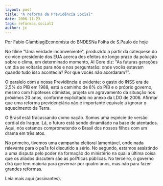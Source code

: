 ```yaml
---
layout: post
title: "A reforma da Previdência Social"
date: 2006-11-23
tags: reformas,social1
author: jc
---
```

Por Fabio GiambiagiEconomista do BNDESNa Folha de S.Paulo de hoje

No filme "Uma verdade inconveniente", produzido a partir da catequese do ex-vice-presidente dos EUA acerca dos efeitos de longo prazo da polui&ccedil;&atilde;o sobre o clima, em determinado momento, Al Gore diz: "As futuras gera&ccedil;&otilde;es um dia se voltar&atilde;o para n&oacute;s e nos perguntar&atilde;o: onde voc&ecirc;s estavam quando tudo isso acontecia? Por que voc&ecirc;s n&atilde;o acordaram?". 

O paralelo com a nossa Previd&ecirc;ncia &eacute; evidente: o gasto do INSS era de 2,5% do PIB em 1988, est&aacute; a caminho de 8% do PIB e o pr&oacute;prio governo, mesmo com hip&oacute;teses otimistas, projeta um agravamento da situa&ccedil;&atilde;o nos pr&oacute;ximos 20 anos, conforme explicitado no anexo da LDO de 2006. Afirmar que uma reforma previdenci&aacute;ria n&atilde;o &eacute; importante equivale a ignorar o aquecimento da Terra. 

O Brasil est&aacute; fracassando como na&ccedil;&atilde;o. Somos uma esp&eacute;cie de vers&atilde;o cordial do Iraque. L&aacute;, o futuro est&aacute; sendo dinamitado na base de atentados. Aqui, n&oacute;s estamos comprometendo o Brasil dos nossos filhos com um drama em tr&ecirc;s atos. 

No primeiro, tivemos uma campanha eleitoral lament&aacute;vel, onde nada relevante para o pa?s foi discutido a s&eacute;rio. No segundo, estamos assistindo a uma disputa pelo poder na forma&ccedil;&atilde;o do minist&eacute;rio na qual a &uacute;ltima coisa que os aliados discutem s&atilde;o as pol?ticas p&uacute;blicas. No terceiro, o governo dir&aacute; que tem maioria para governar por quatro anos, mas n&atilde;o para fazer grandes reformas. 

Leia mais aqui (assinantes).